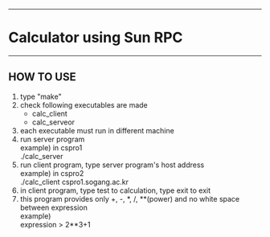 ***
# Calculator using Sun RPC
***
## HOW TO USE
1. type "make"
2. check following executables are made
    * calc_client
    * calc_serveor
3. each executable must run in different machine
4. run server program  
	example) in cspro1  
		./calc_server
5. run client program, type server program's host address  
	example) in cspro2  
		./calc_client cspro1.sogang.ac.kr
6. in client program, type test to calculation, type exit to exit
7. this program provides only +, -, *, /, \*\*(power) and no white space between expression  
	example)  
		expression > 2**3+1
